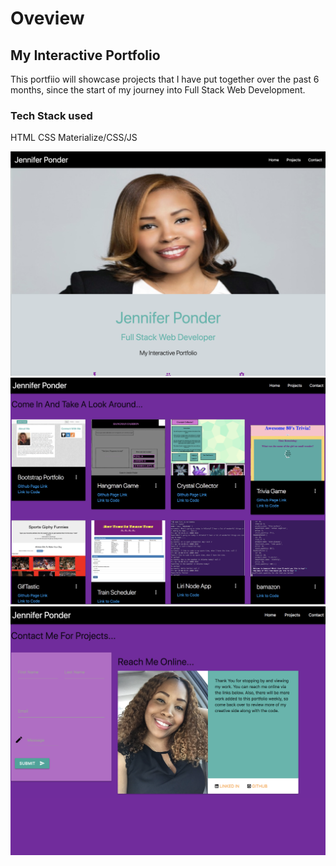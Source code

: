 # Oveview


## My Interactive Portfolio

This portfiio will showcase projects that I have put together over the past 6 months, since the start of my journey into Full Stack Web Development.

### Tech Stack used
HTML
CSS
Materialize/CSS/JS

![home page](public/assets/images/portfolio_profile.jpg)
![projects page](public/assets/images/portfolio_body.jpg)
![contact page](public/assets/images/contact_page.jpg)

